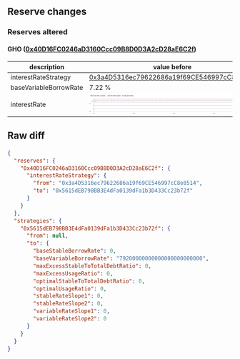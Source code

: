 ## Reserve changes

### Reserves altered

#### GHO ([0x40D16FC0246aD3160Ccc09B8D0D3A2cD28aE6C2f](https://etherscan.io/address/0x40D16FC0246aD3160Ccc09B8D0D3A2cD28aE6C2f))

| description | value before | value after |
| --- | --- | --- |
| interestRateStrategy | [0x3a4D5316ec79622686a19f69CE546997cC8e8514](https://etherscan.io/address/0x3a4D5316ec79622686a19f69CE546997cC8e8514) | [0x5615dEB798BB3E4dFa0139dFa1b3D433Cc23b72f](https://etherscan.io/address/0x5615dEB798BB3E4dFa0139dFa1b3D433Cc23b72f) |
| baseVariableBorrowRate | 7.22 % | 7.92 % |
| interestRate | ![before](/.assets/4986872b45a9cd8b31a38113050f5481468cb333.svg) | ![after](/.assets/8b50edb3973992d1e7ab80f66ab3d34635608456.svg) |

## Raw diff

```json
{
  "reserves": {
    "0x40D16FC0246aD3160Ccc09B8D0D3A2cD28aE6C2f": {
      "interestRateStrategy": {
        "from": "0x3a4D5316ec79622686a19f69CE546997cC8e8514",
        "to": "0x5615dEB798BB3E4dFa0139dFa1b3D433Cc23b72f"
      }
    }
  },
  "strategies": {
    "0x5615dEB798BB3E4dFa0139dFa1b3D433Cc23b72f": {
      "from": null,
      "to": {
        "baseStableBorrowRate": 0,
        "baseVariableBorrowRate": "79200000000000000000000000",
        "maxExcessStableToTotalDebtRatio": 0,
        "maxExcessUsageRatio": 0,
        "optimalStableToTotalDebtRatio": 0,
        "optimalUsageRatio": 0,
        "stableRateSlope1": 0,
        "stableRateSlope2": 0,
        "variableRateSlope1": 0,
        "variableRateSlope2": 0
      }
    }
  }
}
```